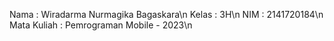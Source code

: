 Nama : Wiradarma Nurmagika Bagaskara\n
Kelas : 3H\n
NIM : 2141720184\n
Mata Kuliah : Pemrograman Mobile - 2023\n
